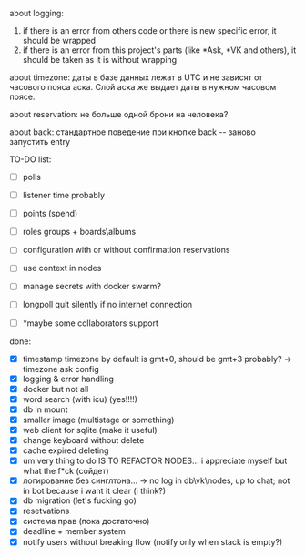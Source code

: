 about logging:
1) if there is an error from others code or there is new specific error, it should be wrapped
2) if there is an error from this project's parts (like *Ask, *VK and others), it should be taken as it is without wrapping

about timezone:
даты в базе данных лежат в UTC и не зависят от часового пояса аска. Слой аска же выдает даты в нужном часовом поясе.

about reservation:
не больше одной брони на человека?

about back:
стандартное поведение при кнопке back -- заново запустить entry

TO-DO list:

- [ ] polls
- [ ] listener time probably
- [ ] points (spend)
- [ ] roles groups + boards\albums
- [ ] configuration with or without confirmation reservations
- [ ] use context in nodes
- [ ] manage secrets with docker swarm? 
- [ ] longpoll quit silently if no internet connection
- [ ] *maybe some collaborators support


done:

- [x] timestamp timezone by default is gmt+0, should be gmt+3 probably? -> timezone ask config
- [x] logging & error handling
- [x] docker but not all
- [x] word search (with icu) (yes!!!!)
- [x] db in mount
- [x] smaller image (multistage or something)
- [x] web client for sqlite (make it useful)
- [x] change keyboard without delete
- [x] cache expired deleting
- [x] um very thing to do IS TO REFACTOR NODES... i appreciate myself but what the f*ck (сойдет)
- [x] логирование без синглтона... -> no log in db\vk\nodes, up to chat; not in bot because i want it clear (i think?)
- [x] db migration (let's fucking go)
- [x] resetvations
- [x] система прав (пока достаточно)
- [x] deadline + member system 
- [x] notify users without breaking flow (notify only when stack is empty?)